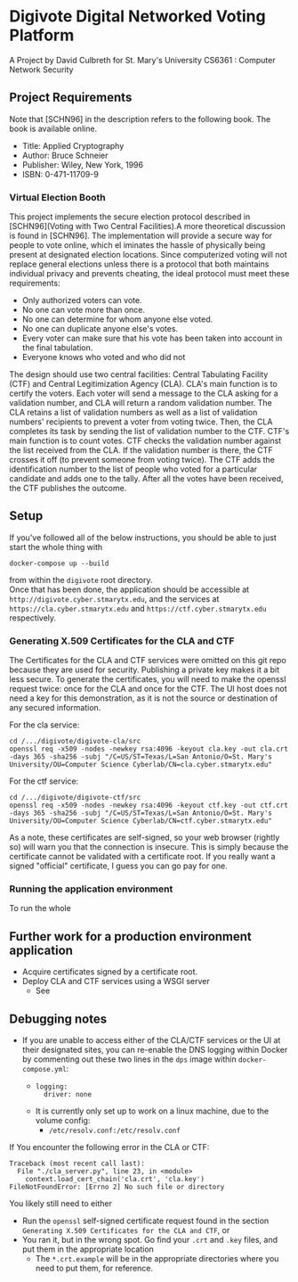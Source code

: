 # Digivote Digital Networked Voting Platform

A Project by David Culbreth for St. Mary's University CS6361 : Computer Network Security

## Project Requirements 
Note that \[SCHN96\] in the description refers to the following book. The book is available online.

- Title: Applied Cryptography
- Author: Bruce Schneier
- Publisher: Wiley, New York, 1996
- ISBN: 0-471-11709-9

### Virtual Election Booth

This project implements the secure election protocol described in \[SCHN96\](Voting with Two Central Facilities).A more theoretical discussion is found in \[SCHN96\]. The implementation will provide a secure way for people to vote online, which el iminates the hassle of physically being present at designated election locations. Since computerized voting will not replace general elections unless there is a protocol that both maintains individual privacy and prevents cheating, the ideal protocol must meet these requirements:
- Only authorized voters can vote. 
- No one can vote more than once. 
- No one can determine for whom anyone else voted. 
- No one can duplicate anyone else's votes. 
- Every voter can make sure that his vote has been taken into account in the final tabulation. 
- Everyone knows who voted and who did not

The design should use two central facilities: Central Tabulating Facility (CTF) and Central 
Legitimization Agency (CLA). CLA's main function is to certify the voters. Each voter will send a message to the CLA asking for a validation number, and CLA will return a random validation number. The CLA retains a list of validation numbers as well as a list of validation numbers' recipients to prevent a voter from voting twice. Then, the CLA completes its task by sending the list of validation number to the CTF. CTF's main function is to count votes. CTF checks the validation number against the list received from the CLA. If the validation number is there, the CTF crosses it off (to prevent someone from voting twice). The CTF adds the identification number to the list of people who voted for a particular candidate and adds one to the tally. After all the votes have been received, the CTF publishes the outcome.

## Setup

If you've followed all of the below instructions, you should be able to just start the whole thing with 
```
docker-compose up --build
``` 
from within the `digivote` root directory. <br/>
Once that has been done, the application should be accessible at `http://digivote.cyber.stmarytx.edu`, and the services at `https://cla.cyber.stmarytx.edu` and `https://ctf.cyber.stmarytx.edu` respectively.

### Generating X.509 Certificates for the CLA and CTF

The Certificates for the CLA and CTF services were omitted on this git repo because they are used for security. Publishing a private key makes it a bit less secure. To generate the certificates, you will need to make the openssl request twice: once for the CLA and once for the CTF. The UI host does not need a key for this demonstration, as it is not the source or destination of any secured information.

For the cla service:
```
cd /.../digivote/digivote-cla/src
openssl req -x509 -nodes -newkey rsa:4096 -keyout cla.key -out cla.crt -days 365 -sha256 -subj "/C=US/ST=Texas/L=San Antonio/O=St. Mary's University/OU=Computer Science Cyberlab/CN=cla.cyber.stmarytx.edu"
```

For the ctf service:
```
cd /.../digivote/digivote-ctf/src
openssl req -x509 -nodes -newkey rsa:4096 -keyout ctf.key -out ctf.crt -days 365 -sha256 -subj "/C=US/ST=Texas/L=San Antonio/O=St. Mary's University/OU=Computer Science Cyberlab/CN=ctf.cyber.stmarytx.edu"
```

As a note, these certificates are self-signed, so your web browser (rightly so) will warn you that the connection is insecure. This is simply because the certificate cannot be validated with a certificate root. If you really want a signed "official" certificate, I guess you can go pay for one.

### Running the application environment

To run the whole 

## Further work for a production environment application

- Acquire certificates signed by a certificate root.
- Deploy CLA and CTF services using a WSGI server 
  - See 

## Debugging notes
- If you are unable to access either of the CLA/CTF services or the UI at their designated sites, you can re-enable the DNS logging within Docker by commenting out these two lines in the `dps` image within `docker-compose.yml`: 
  - ```
    logging:
      driver: none
    ```
  - It is currently only set up to work on a linux machine, due to the volume config:
    - `/etc/resolv.conf:/etc/resolv.conf`

If You encounter the following error in the CLA or CTF:
```
Traceback (most recent call last):
  File "./cla_server.py", line 23, in <module>
    context.load_cert_chain('cla.crt', 'cla.key')
FileNotFoundError: [Errno 2] No such file or directory
```
You likely still need to either
- Run the `openssl` self-signed certificate request found in the section `Generating X.509 Certificates for the CLA and CTF`, or 
- You ran it, but in the wrong spot. Go find your `.crt` and `.key` files, and put them in the appropriate location 
  - The `*.crt.example` will be in the appropriate directories where you need to put them, for reference.
